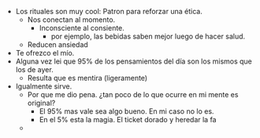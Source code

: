 
- Los rituales son muy cool: Patron para reforzar una ética.
	- Nos conectan al momento. 
		- Inconsciente al consiente. 
			- por ejemplo, las bebidas saben mejor luego de hacer salud. 
	- Reducen ansiedad
- Te ofrezco el mío. 
- Alguna vez lei que 95% de los pensamientos del día son los mismos que los de ayer. 
	- Resulta que es mentira (ligeramente)
- Igualmente sirve.
	- Por que me dio pena. ¿tan poco de lo que ocurre en mi mente es original?
		- El 95% mas vale sea algo bueno. En mi caso no lo es. 
		- En el 5% esta la magia. El ticket dorado y heredar la fa
	- 